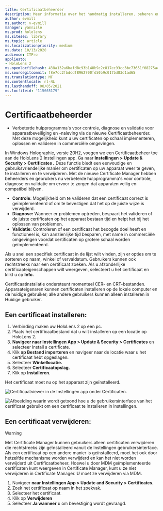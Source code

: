 ```yaml
---
title: Certificaatbeheerder
description: Meer informatie over het handmatig installeren, beheren en verwijderen van certificaten op HoloLens 2 mixed reality apparaten.
author: evmill
ms.author: v-evmill
manager: yannisle
ms.prod: hololens
ms.sitesec: library
ms.topic: article
ms.localizationpriority: medium
ms.date: 10/13/2020
audience: ITPro
appliesto:
- HoloLens 2
ms.openlocfilehash: 438a132a6bafd8c93b148b9c2c817ec93cc3bc73651f08275acc130695fa09c1
ms.sourcegitcommit: f8e7cc2fbdcdf8962700fd50b9c017bd83d1ad65
ms.translationtype: MT
ms.contentlocale: nl-NL
ms.lasthandoff: 08/05/2021
ms.locfileid: "115665179"
---
```

# <a name="certificate-manager"></a>Certificaatbeheerder

- Verbeterde hulpprogramma's voor controle, diagnose en validatie voor apparaatbeveiliging en -naleving via de nieuwe Certificaatbeheerder. Met deze mogelijkheid kunt u uw certificaten op schaal implementeren, oplossen en valideren in commerciële omgevingen.

In Windows Holographic, versie 20H2, voegen we een Certificaatbeheer toe aan de HoloLens 2 Instellingen app. Ga naar **Instellingen > Update & Security > Certificates .** Deze functie biedt een eenvoudige en gebruiksvriendelijke manier om certificaten op uw apparaat weer te geven, te installeren en te verwijderen. Met de nieuwe Certificate Manager hebben beheerders en gebruikers nu verbeterde hulpprogramma's voor controle, diagnose en validatie om ervoor te zorgen dat apparaten veilig en compatibel blijven. 

-   **Controle:** Mogelijkheid om te valideren dat een certificaat correct is geïmplementeerd of om te bevestigen dat het op de juiste wijze is verwijderd. 
-   **Diagnose:** Wanneer er problemen optreden, bespaart het valideren of de juiste certificaten op het apparaat bestaan tijd en helpt het bij het oplossen van problemen. 
-   **Validatie:** Controleren of een certificaat het beoogde doel heeft en functioneel is, kan aanzienlijke tijd besparen, met name in commerciële omgevingen voordat certificaten op grotere schaal worden geïmplementeerd.

Als u snel een specifiek certificaat in de lijst wilt vinden, zijn er opties om te sorteren op naam, winkel of vervaldatum. Gebruikers kunnen ook rechtstreeks naar een certificaat zoeken. Als u afzonderlijke certificaateigenschappen wilt weergeven, selecteert u het certificaat en klikt u op **Info.** 

Certificaatinstallatie ondersteunt momenteel CER- en CRT-bestanden. Apparaateigenaren kunnen certificaten installeren op de lokale computer en de huidige gebruiker;  alle andere gebruikers kunnen alleen installeren in Huidige gebruiker.

## <a name="to-install-a-certificate"></a>Een certificaat installeren: 

1.  Verbinding maken uw HoloLens 2 op een pc.
1.  Plaats het certificaatbestand dat u wilt installeren op een locatie op HoloLens 2.
1.  **Navigeer naar Instellingen App > Update & Security > Certificates** en selecteer Install a certificate.
1.  Klik **op Bestand importeren** en navigeer naar de locatie waar u het certificaat hebt opgeslagen.
1.  Selecteer **Winkellocatie.**
1.  Selecteer **Certificaatopslag.**
1.  Klik op **Installeren**.

Het certificaat moet nu op het apparaat zijn geïnstalleerd.

![Certificaatviewer in de Instellingen app onder Certificaten.](images/certificate-viewer-device.jpg)

![Afbeelding waarin wordt getoond hoe u de gebruikersinterface van het certificaat gebruikt om een certificaat te installeren in Instellingen.](images/certificate-device-install.jpg)

## <a name="to-remove-a-certificate"></a>Een certificaat verwijderen:

> [!WARNING]
> Met Certificate Manager kunnen gebruikers alleen certificaten verwijderen die rechtstreeks zijn geïnstalleerd vanuit de Instellingen gebruikersinterface. Als een certificaat op een andere manier is geïnstalleerd, moet het ook door hetzelfde mechanisme worden verwijderd en kan het niet worden verwijderd uit Certificaatbeheer. Hoewel u door MDM geïmplementeerde certificaten kunt weergeven in Certificate Manager, kunt u ze niet verwijderen in Certificate Manager. U moet ze verwijderen via MDM.

1. Navigeer **naar Instellingen App > Update and Security > Certificates**.
1. Zoek het certificaat op naam in het zoekvak.
1. Selecteer het certificaat.
1. Klik op **Verwijderen**
1. Selecteer **Ja wanneer** u om bevestiging wordt gevraagd.

